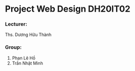 # Project Web Design DH20IT02 

### Lecturer:
Ths. Dương Hữu Thành
### Group:
1. Phan Lê Hồ
2. Trần Nhật Minh
